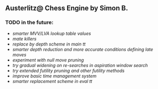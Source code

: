## Austerlitz@ Chess Engine by Simon B.

### TODO in the future:

- *smarter MVV/LVA lookup table values*
- *mate killers*
- *replace by depth scheme in main tt*
- *smarter depth reduction and more accurate conditions defining late moves*
- *experiment with null move pruning*
- *try gradual widening on re-searches in aspiration window search*
- *try extended futility pruning and other futility methods*
- *improve basic time management system*
- *smarter replacement scheme in eval tt*
